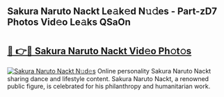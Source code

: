 ## Sakura Naruto Nackt Le𝚊k𝚎d N𝚞𝚍es - Part-zD7 Photos Vid𝚎o Le𝚊ks QSaOn

# <h2><a href="http://fb75tks.evod.top/?m=Sakura+Naruto+Nackt">🔗 👉🔴 Sakura Naruto Nackt Vid𝚎o Ph𝚘t𝚘s</a></h2>

[![Sakura Naruto Nackt N𝚞d𝚎s](https://i.imgur.com/8V9OHl7.gif)](http://fb75tks.evod.top/?m=Sakura+Naruto+Nackt)
Online personality Sakura Naruto Nackt sharing dance and lifestyle content. Sakura Naruto Nackt, a renowned public figure, is celebrated for his philanthropy and humanitarian work. 
